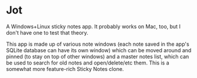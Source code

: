 # Jot
A Windows+Linux sticky notes app. It probably works on Mac, too, but I don't have one to test that theory.

This app is made up of various note windows (each note saved in the app's SQLite database can have its own window) which can be moved around and pinned (to stay on top of other windows) and a master notes list, which can be used to search for old notes and open/delete/etc them. This is a somewhat more feature-rich Sticky Notes clone.
